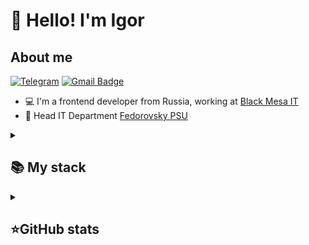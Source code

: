 <h1 align="left">👋 Hello! I'm Igor </h1>


## About me
[![Telegram](https://img.shields.io/badge/-Telegram-2CA5E0?style=flat&logo=telegram&logoColor=white)](https://t.me/IgoSergeevichsIsit)
[![Gmail Badge](https://img.shields.io/badge/-Gmail-red?style=flat&logo=Gmail&logoColor=white)](belyaevis@norvuz.ru)

- 💻 I'm a frontend developer from Russia, working at [Black Mesa IT](https://polauniversity.ru/)
- 🌱 Head IT Department [Fedorovsky PSU](https://polaruniversity.ru/en/)
<details align="left">
  <summary><h2><b>📚 My stack</b></h2></summary>
  <p>
    <h3>Langs</h3>
    <img src="https://skillicons.dev/icons?i=html,css,scss,js,ts&perline=7" />
    <h3>Frameworks / Tools</h3>
    <img src="https://skillicons.dev/icons?i=angular,rxjs,tailwind,docker,git,angularmaterial,react,materialui,vite&perline=7" />
    <h3>Software</h3>
    <img src="https://skillicons.dev/icons?i=vscode&perline=7" />
   
  </p>
</details>

<details align="left">
  <summary><h2><b>⭐GitHub stats</b></h2></summary>
  
  <a  href="https://github.com/xp348/github-readme-stats#responsive-card-theme#gh-dark-mode-only">
   <img src="https://github-readme-stats.vercel.app/api/top-langs/?username=xp348&theme=dracula&layout=compact&hide_border=true&exclude_repo=intelligent-information-systems&bg_color=00000000" />
   <br>
   <img src="https://github-readme-stats.vercel.app/api?username=xp348&count_private=true&show_icons=true&theme=dracula&hide_border=true&exclude_repo=intelligent-information-systems&bg_color=00000000"  />
  </a>
   
   <a  href="https://github.com/xp348/github-readme-stats#responsive-card-theme#gh-light-mode-only">
   <img src="https://github-readme-stats.vercel.app/api/top-langs/?username=xp348&theme=default&layout=compact&hide_border=true&exclude_repo=intelligent-information-systems&bg_color=00000000" />
   <br>
   <img src="https://github-readme-stats.vercel.app/api?username=xp348&count_private=true&show_icons=true&theme=default&hide_border=true&exclude_repo=intelligent-information-systems&bg_color=00000000"  />

  </a>
  <br>
  <img src="https://metrics.lecoq.io/" />
</details>

<!--
**xp348/xp348** is a ✨ _special_ ✨ repository because its `README.md` (this file) appears on your GitHub profile.

Here are some ideas to get you started:

- 🔭 I’m currently working on ...
- 🌱 I’m currently learning ...
- 👯 I’m looking to collaborate on ...
- 🤔 I’m looking for help with ...
- 💬 Ask me about ...
- 📫 How to reach me: ...
- 😄 Pronouns: ...
- ⚡ Fun fact: ...
-->
